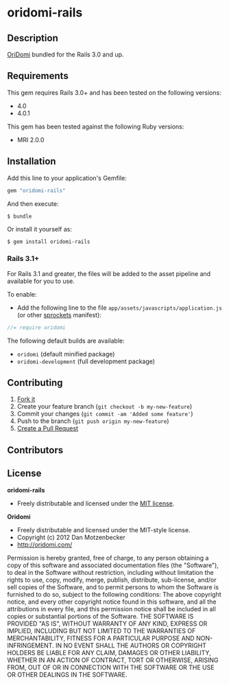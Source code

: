 # oridomi-rails

## Description

[OriDomi](http://oridomi.com/) bundled for the Rails 3.0 and up.


## Requirements

This gem requires Rails 3.0+ and has been tested on the following versions:

* 4.0
* 4.0.1

This gem has been tested against the following Ruby versions:

* MRI 2.0.0

## Installation

Add this line to your application's Gemfile:

```ruby
gem "oridomi-rails"
```

And then execute:

```
$ bundle
```

Or install it yourself as:

```
$ gem install oridomi-rails
```

### Rails 3.1+

For Rails 3.1 and greater, the files will be added to the asset pipeline and available for you to use.

To enable:

* Add the following line to the file `app/assets/javascripts/application.js` (or other [sprockets](https://github.com/sstephenson/sprockets) manifest):

``` javascript
//= require oridomi
```

The following default builds are available:

* `oridomi`                (default minified package)
* `oridomi-development`    (full development package)

## Contributing

1. [Fork it](https://github.com/supernullset/oridomi-rails/fork_select)
2. Create your feature branch (`git checkout -b my-new-feature`)
3. Commit your changes (`git commit -am 'Added some feature'`)
4. Push to the branch (`git push origin my-new-feature`)
5. [Create a Pull Request](hhttps://github.com/supernullset/oridomi-rails/pull/new)


## Contributors
## License

**oridomi-rails**

* Freely distributable and licensed under the [MIT license](http://phlipper.mit-license.org/2011-2012/license.html).


**Oridomi**

* Freely distributable and licensed under the MIT-style license.
* Copyright (c) 2012 Dan Motzenbecker
* http://oridomi.com/

Permission is hereby granted, free of charge, to any person obtaining a copy of this software and associated documentation files (the "Software"), to deal in the Software without restriction, including without limitation the rights to use, copy, modify, merge, publish, distribute, sub-license, and/or sell copies of the Software, and to permit persons to whom the Software is furnished to do so, subject to the following conditions:
The above copyright notice, and every other copyright notice found in this software, and all the attributions in every file, and this permission notice shall be included in all copies or substantial portions of the Software.
THE SOFTWARE IS PROVIDED "AS IS", WITHOUT WARRANTY OF ANY KIND, EXPRESS OR IMPLIED, INCLUDING BUT NOT LIMITED TO THE WARRANTIES OF MERCHANTABILITY, FITNESS FOR A PARTICULAR PURPOSE AND NON-INFRINGEMENT. IN NO EVENT SHALL THE AUTHORS OR COPYRIGHT HOLDERS BE LIABLE FOR ANY CLAIM, DAMAGES OR OTHER LIABILITY, WHETHER IN AN ACTION OF CONTRACT, TORT OR OTHERWISE, ARISING FROM, OUT OF OR IN CONNECTION WITH THE SOFTWARE OR THE USE OR OTHER DEALINGS IN THE SOFTWARE.
